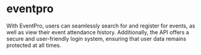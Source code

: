 # eventpro
With EventPro, users can seamlessly search for and register for events, as well as view their event attendance history. Additionally, the API offers a secure and user-friendly login system, ensuring that user data remains protected at all times.
